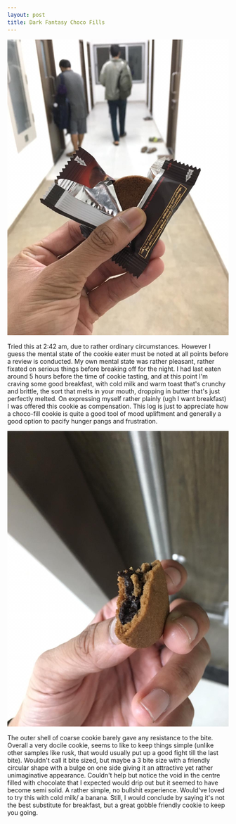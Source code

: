 ```yaml
---
layout: post
title: Dark Fantasy Choco Fills
---
```


  ![Cookie Shot 1](assets/chocofills-1.jpeg)  

Tried this at 2:42 am, due to rather ordinary circumstances. However I guess the mental state of the cookie eater must be noted at all points before a review is conducted. My own mental state was rather pleasant, rather fixated on serious things before breaking off for the night. I had last eaten around 5 hours before the time of cookie tasting, and at this point I'm craving some good breakfast, with cold milk and warm toast that's crunchy and brittle, the sort that melts in your mouth, dropping in butter that's just perfectly melted. On expressing myself rather plainly (ugh I want breakfast) I was offered this cookie as compensation. This log is just to appreciate how a choco-fill cookie is quite a good tool of mood upliftment and generally a good option to pacify hunger pangs and frustration.  

  ![Cookie Shot 2](assets/chocofills-2.jpeg)  

The outer shell of coarse cookie barely gave any resistance to the bite. Overall a very docile cookie, seems to like to keep things simple (unlike other samples like rusk, that would usually put up a good fight till the last bite). Wouldn't call it bite sized, but maybe a 3 bite size with a friendly circular shape with a bulge on one side giving it an attractive yet rather unimaginative appearance. Couldn't help but notice the void in the centre filled with chocolate that I expected would drip out but it seemed to have become semi solid. A rather simple, no bullshit experience. Would've loved to try this with cold milk/ a banana. Still, I would conclude by saying it's not the best substitute for breakfast, but a great gobble friendly cookie to keep you going.
